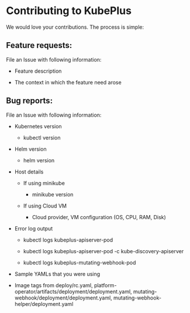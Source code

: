 # Contributing to KubePlus

We would love your contributions. The process is simple:


## Feature requests:

File an Issue with following information:

  * Feature description

  * The context in which the feature need arose


## Bug reports:

File an Issue with following information:

  * Kubernetes version

    * kubectl version

  * Helm version

    * helm version

  * Host details

    * If using minikube
    
      * minikube version

    * If using Cloud VM
  
      * Cloud provider, VM configuration (OS, CPU, RAM, Disk)

  * Error log output

    * kubectl logs kubeplus-apiserver-pod

    * kubectl logs kubeplus-apiserver-pod -c kube-discovery-apiserver

    * kubectl logs kubeplus-mutating-webhook-pod

  * Sample YAMLs that you were using

  * Image tags from deploy/rc.yaml, platform-operator/artifacts/deployment/deployment.yaml,
    mutating-webhook/deployment/deployment.yaml, mutating-webhook-helper/deployment.yaml

